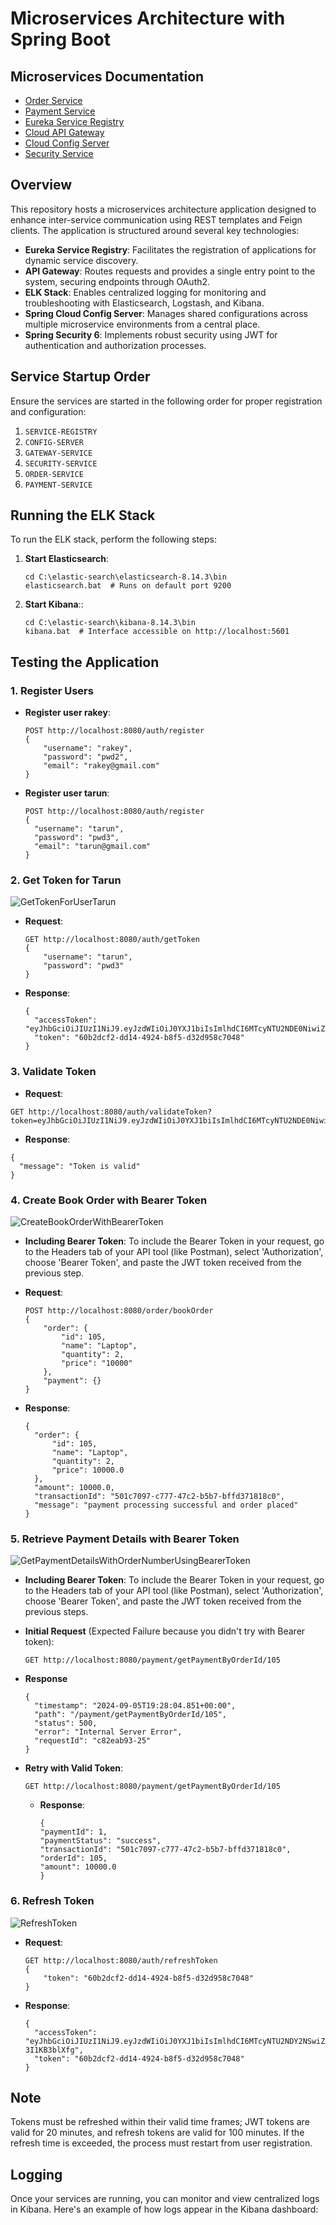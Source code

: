 # Microservices Architecture with Spring Boot

## Microservices Documentation

- [Order Service](./order-service/README.md)
- [Payment Service](./payment-service/README.md)
- [Eureka Service Registry](./service-registry/README.md)
- [Cloud API Gateway](./cloud-api-gateway/README.md)
- [Cloud Config Server](./springboot-cloud-config-server/README.md)
- [Security Service](./security-service/README.md)

## Overview
This repository hosts a microservices architecture application designed to enhance inter-service communication using REST templates and Feign clients. The application is structured around several key technologies:

- **Eureka Service Registry**: Facilitates the registration of applications for dynamic service discovery.
- **API Gateway**: Routes requests and provides a single entry point to the system, securing endpoints through OAuth2.
- **ELK Stack**: Enables centralized logging for monitoring and troubleshooting with Elasticsearch, Logstash, and Kibana.
- **Spring Cloud Config Server**: Manages shared configurations across multiple microservice environments from a central place.
- **Spring Security 6**: Implements robust security using JWT for authentication and authorization processes.

## Service Startup Order
Ensure the services are started in the following order for proper registration and configuration:
1. `SERVICE-REGISTRY`
2. `CONFIG-SERVER`
3. `GATEWAY-SERVICE`
4. `SECURITY-SERVICE`
5. `ORDER-SERVICE`
6. `PAYMENT-SERVICE`

## Running the ELK Stack
To run the ELK stack, perform the following steps:
1. **Start Elasticsearch**:
   ```shell
   cd C:\elastic-search\elasticsearch-8.14.3\bin
   elasticsearch.bat  # Runs on default port 9200
   ```
2. **Start Kibana**::
   ```shell
   cd C:\elastic-search\kibana-8.14.3\bin
   kibana.bat  # Interface accessible on http://localhost:5601
   ```

## Testing the Application

### 1. Register Users
- **Register user rakey**:
  ```http
  POST http://localhost:8080/auth/register
  {
      "username": "rakey",
      "password": "pwd2",
      "email": "rakey@gmail.com"
  }
  ```
- **Register user tarun**:
  ```http
  POST http://localhost:8080/auth/register
  {
    "username": "tarun",
    "password": "pwd3",
    "email": "tarun@gmail.com"
  }
  ```

### 2. Get Token for Tarun
![GetTokenForUserTarun](./GetTokenForUserTarun.png)
- **Request**:
  ```http
  GET http://localhost:8080/auth/getToken
  {
      "username": "tarun",
      "password": "pwd3"
  }
- **Response**:
  ```http
  {
    "accessToken": "eyJhbGciOiJIUzI1NiJ9.eyJzdWIiOiJ0YXJ1biIsImlhdCI6MTcyNTU2NDE0NiwiZXhwIjoxNzI1NTY1MzQ2fQ.Vqb63DMj5t2PIcdmEuweROc4sAFZOb2KYS7323ounNY",
    "token": "60b2dcf2-dd14-4924-b8f5-d32d958c7048"
  }
  ```

### 3. Validate Token
  - **Request**:
  ```http
  GET http://localhost:8080/auth/validateToken?token=eyJhbGciOiJIUzI1NiJ9.eyJzdWIiOiJ0YXJ1biIsImlhdCI6MTcyNTU2NDE0NiwiZXhwIjoxNzI1NTY1MzQ2fQ.Vqb63DMj5t2PIcdmEuweROc4sAFZOb2KYS7323ounNY
  ```

  - **Response**:
  ``` http
  {
    "message": "Token is valid"
  }
  ```
### 4. Create Book Order with Bearer Token
![CreateBookOrderWithBearerToken](./CreateBookOrderWithBearerToken.png)
- **Including Bearer Token**:
  To include the Bearer Token in your request, go to the Headers tab of your API tool (like Postman), select 'Authorization', choose 'Bearer Token', and paste the JWT token received from the previous step.

- **Request**:
  ```http
  POST http://localhost:8080/order/bookOrder
  {
      "order": {
          "id": 105,
          "name": "Laptop",
          "quantity": 2,
          "price": "10000"
      },
      "payment": {}
  }
  ```
- **Response**:
  ```http
  {
    "order": {
        "id": 105,
        "name": "Laptop",
        "quantity": 2,
        "price": 10000.0
    },
    "amount": 10000.0,
    "transactionId": "501c7097-c777-47c2-b5b7-bffd371818c0",
    "message": "payment processing successful and order placed"
  }
  ```

### 5. Retrieve Payment Details with Bearer Token
![GetPaymentDetailsWithOrderNumberUsingBearerToken](./GetPaymentDetailsWithOrderNumberUsingBearerToken.png)
- **Including Bearer Token**:
  To include the Bearer Token in your request, go to the Headers tab of your API tool (like Postman), select 'Authorization', choose 'Bearer Token', and paste the JWT token received from the previous steps.

- **Initial Request** (Expected Failure because you didn't try with Bearer token):
  ```http
  GET http://localhost:8080/payment/getPaymentByOrderId/105
  ```

- **Response**
  ```http
  {
    "timestamp": "2024-09-05T19:28:04.851+00:00",
    "path": "/payment/getPaymentByOrderId/105",
    "status": 500,
    "error": "Internal Server Error",
    "requestId": "c82eab93-25"
  }
  ```

- **Retry with Valid Token**:
  ```http
  GET http://localhost:8080/payment/getPaymentByOrderId/105
  ```

  - **Response**:
    ```http
    {
    "paymentId": 1,
    "paymentStatus": "success",
    "transactionId": "501c7097-c777-47c2-b5b7-bffd371818c0",
    "orderId": 105,
    "amount": 10000.0
    }
    ```

### 6. Refresh Token
![RefreshToken](./RefreshToken.png)
- **Request**:
  ```http
  GET http://localhost:8080/auth/refreshToken
  {
      "token": "60b2dcf2-dd14-4924-b8f5-d32d958c7048"
  }
  ```
- **Response**:
  ```http
  {
    "accessToken": "eyJhbGciOiJIUzI1NiJ9.eyJzdWIiOiJ0YXJ1biIsImlhdCI6MTcyNTU2NDY2NSwiZXhwIjoxNzI1NTY1ODY1fQ.0oS9VE7lNMBAdEInGKcO_0fexsAxTmw-3I1KB3blXfg",
    "token": "60b2dcf2-dd14-4924-b8f5-d32d958c7048"
  }
  ```

## Note
Tokens must be refreshed within their valid time frames; JWT tokens are valid for 20 minutes, and refresh tokens are valid for 100 minutes. If the refresh time is exceeded, the process must restart from user registration.

## Logging
Once your services are running, you can monitor and view centralized logs in Kibana. Here's an example of how logs appear in the Kibana dashboard:




